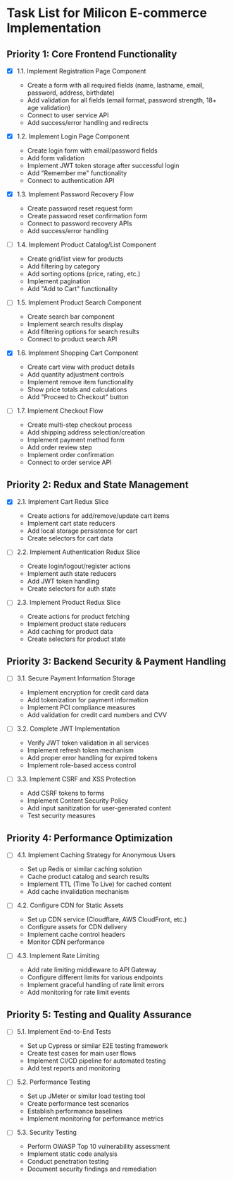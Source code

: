 # Task List for Milicon E-commerce Implementation

## Priority 1: Core Frontend Functionality

- [x] 1.1. Implement Registration Page Component

  - Create a form with all required fields (name, lastname, email, password, address, birthdate)
  - Add validation for all fields (email format, password strength, 18+ age validation)
  - Connect to user service API
  - Add success/error handling and redirects

- [x] 1.2. Implement Login Page Component

  - Create login form with email/password fields
  - Add form validation
  - Implement JWT token storage after successful login
  - Add "Remember me" functionality
  - Connect to authentication API

- [x] 1.3. Implement Password Recovery Flow

  - Create password reset request form
  - Create password reset confirmation form
  - Connect to password recovery APIs
  - Add success/error handling

- [ ] 1.4. Implement Product Catalog/List Component

  - Create grid/list view for products
  - Add filtering by category
  - Add sorting options (price, rating, etc.)
  - Implement pagination
  - Add "Add to Cart" functionality

- [ ] 1.5. Implement Product Search Component

  - Create search bar component
  - Implement search results display
  - Add filtering options for search results
  - Connect to product search API

- [x] 1.6. Implement Shopping Cart Component

  - Create cart view with product details
  - Add quantity adjustment controls
  - Implement remove item functionality
  - Show price totals and calculations
  - Add "Proceed to Checkout" button

- [ ] 1.7. Implement Checkout Flow
  - Create multi-step checkout process
  - Add shipping address selection/creation
  - Implement payment method form
  - Add order review step
  - Implement order confirmation
  - Connect to order service API

## Priority 2: Redux and State Management

- [x] 2.1. Implement Cart Redux Slice

  - Create actions for add/remove/update cart items
  - Implement cart state reducers
  - Add local storage persistence for cart
  - Create selectors for cart data

- [ ] 2.2. Implement Authentication Redux Slice

  - Create login/logout/register actions
  - Implement auth state reducers
  - Add JWT token handling
  - Create selectors for auth state

- [ ] 2.3. Implement Product Redux Slice
  - Create actions for product fetching
  - Implement product state reducers
  - Add caching for product data
  - Create selectors for product state

## Priority 3: Backend Security & Payment Handling

- [ ] 3.1. Secure Payment Information Storage

  - Implement encryption for credit card data
  - Add tokenization for payment information
  - Implement PCI compliance measures
  - Add validation for credit card numbers and CVV

- [ ] 3.2. Complete JWT Implementation

  - Verify JWT token validation in all services
  - Implement refresh token mechanism
  - Add proper error handling for expired tokens
  - Implement role-based access control

- [ ] 3.3. Implement CSRF and XSS Protection
  - Add CSRF tokens to forms
  - Implement Content Security Policy
  - Add input sanitization for user-generated content
  - Test security measures

## Priority 4: Performance Optimization

- [ ] 4.1. Implement Caching Strategy for Anonymous Users

  - Set up Redis or similar caching solution
  - Cache product catalog and search results
  - Implement TTL (Time To Live) for cached content
  - Add cache invalidation mechanism

- [ ] 4.2. Configure CDN for Static Assets

  - Set up CDN service (Cloudflare, AWS CloudFront, etc.)
  - Configure assets for CDN delivery
  - Implement cache control headers
  - Monitor CDN performance

- [ ] 4.3. Implement Rate Limiting
  - Add rate limiting middleware to API Gateway
  - Configure different limits for various endpoints
  - Implement graceful handling of rate limit errors
  - Add monitoring for rate limit events

## Priority 5: Testing and Quality Assurance

- [ ] 5.1. Implement End-to-End Tests

  - Set up Cypress or similar E2E testing framework
  - Create test cases for main user flows
  - Implement CI/CD pipeline for automated testing
  - Add test reports and monitoring

- [ ] 5.2. Performance Testing

  - Set up JMeter or similar load testing tool
  - Create performance test scenarios
  - Establish performance baselines
  - Implement monitoring for performance metrics

- [ ] 5.3. Security Testing
  - Perform OWASP Top 10 vulnerability assessment
  - Implement static code analysis
  - Conduct penetration testing
  - Document security findings and remediation
